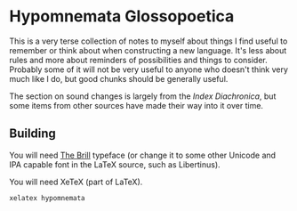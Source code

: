 # Hypomnemata Glossopoetica

This is a very terse collection of notes to myself about things I find
useful to remember or think about when constructing a new language.
It's less about rules and more about reminders of possibilities and
things to consider.  Probably some of it will not be very useful to
anyone who doesn't think very much like I do, but good chunks should
be generally useful.

The section on sound changes is largely from the *Index Diachronica*,
but some items from other sources have made their way into it over
time.

## Building

You will need [The Brill](https://brill.com/page/BrillFont/brill-typeface)
typeface (or change it to some other Unicode and IPA capable font in
the LaTeX source, such as Libertinus).

You will need XeTeX (part of LaTeX).

```shell
xelatex hypomnemata
```
